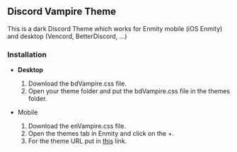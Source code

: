 ## Discord Vampire Theme
This is a dark Discord Theme which works for Enmity mobile (iOS Enmity) and desktop (Vencord, BetterDiscord, ...)

### Installation
- <b>Desktop</b>
  1. Download the bdVampire.css file.
  2. Open your theme folder and put the bdVampire.css file in the themes folder.
 
- Mobile
  1. Download the enVampire.css file.
  2. Open the themes tab in Enmity and click on the +.
  3. For the theme URL put in [this](https://raw.githubusercontent.com/SiroxCW/Discord-Vampire-Theme/main/enVampire.json) link.
